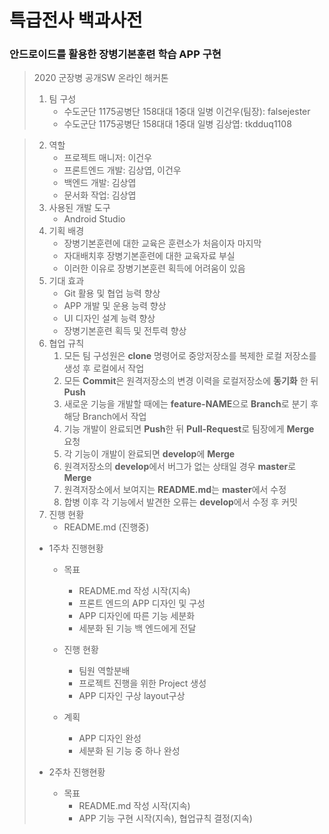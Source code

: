 

# 특급전사 백과사전

### 안드로이드를 활용한 장병기본훈련 학습 APP 구현

> 2020 군장병 공개SW 온라인 해커톤
>
> 1. 팀 구성
>    * 수도군단 1175공병단 158대대 1중대 일병 이건우(팀장):	falsejester
>    * 수도군단 1175공병단 158대대 1중대 일병 김상엽: tkdduq1108

> 2. 역할
>    * 프로젝트 매니저: 이건우
>    * 프론트엔드 개발: 김상엽, 이건우
>    * 백엔드 개발: 김상엽
>    * 문서화 작업: 김상엽
> 3. 사용된 개발 도구
>    * Android Studio
> 4. 기획 배경
>    * 장병기본훈련에 대한 교육은 훈련소가 처음이자 마지막
>    * 자대배치후 장병기본훈련에 대한 교육자료 부실
>    * 이러한 이유로 장병기본훈련 획득에 어려움이 있음
> 5. 기대 효과
>    * Git 활용 및 협업 능력 향상
>    * APP 개발 및 운용 능력 향상
>    * UI 디자인 설계 능력 향상
>    * 장병기본훈련 획득 및 전투력 향상
> 6. 협업 규칙
>    1. 모든 팀 구성원은 **clone** 명령어로 중앙저장소를 복제한 로컬 저장소를 생성 후 로컬에서 작업
>    2. 모든 **Commit**은 원격저장소의 변경 이력을 로컬저장소에 **동기화** 한 뒤 **Push**
>    3. 새로운 기능을 개발할 때에는 **feature-NAME**으로 **Branch**로 분기 후 해당 Branch에서 작업
>    4. 기능 개발이 완료되면 **Push**한 뒤 **Pull-Request**로 팀장에게 **Merge** 요청
>    5. 각 기능이 개발이 완료되면 **develop**에 **Merge**
>    6. 원격저장소의 **develop**에서 버그가 없는 상태일 경우 **master**로 **Merge**
>    7. 원격저장소에서 보여지는 **README.md**는 **master**에서 수정
>    8. 합병 이후 각 기능에서 발견한 오류는 **develop**에서 수정 후 커밋
> 7. 진행 현황
>    * README.md (진행중)
>   * 1주차 진행현황
>     * 목표
>          * README.md 작성 시작(지속)
>	       * 프론트 엔드의 APP 디자인 및 구성
>	       * APP 디자인에 따른 기능 세분화
>	       * 세분화 된 기능 백 엔드에게 전달
>
>	  * 진행 현황
>	       * 팀원 역할분배
>	       * 프로젝트 진행을 위한 Project 생성
>	       * APP 디자인 구상 layout구상
>
>	  * 계획
>	       * APP 디자인 완성
>	       * 세분화 된 기능 중 하나 완성
>
>
>  * 2주차 진행현황
>     * 목표
>	       * README.md 작성 시작(지속)
>	       * APP 기능 구현 시작(지속), 협업규칙 결정(지속)



